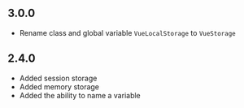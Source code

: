 ## 3.0.0
- Rename class and global variable `VueLocalStorage` to `VueStorage`

## 2.4.0
 - Added session storage
 - Added memory storage
 - Added the ability to name a variable
